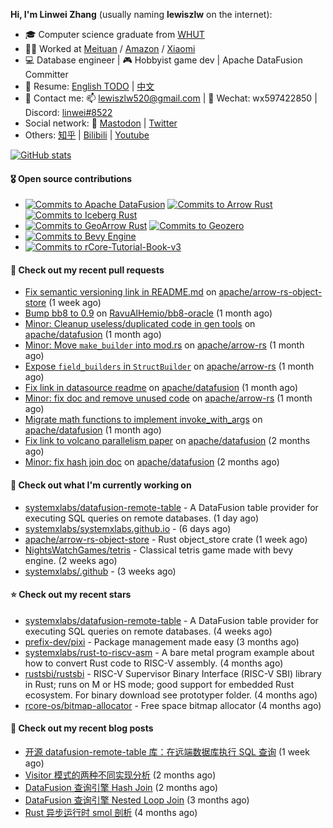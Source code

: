 **Hi, I'm Linwei Zhang** (usually naming **lewiszlw** on the internet):
- 🎓 Computer science graduate from [WHUT](https://en.wikipedia.org/wiki/Wuhan_University_of_Technology)
- 👨‍💻 Worked at [Meituan](https://about.meituan.com/home) / [Amazon](https://www.amazon.com/) / [Xiaomi](https://www.mi.com/)
- 💻 Database engineer | 🎮 Hobbyist game dev | Apache DataFusion Committer
- 📄 Resume: [English TODO](https://github.com/lewiszlw/lewiszlw/blob/main/Resume_EN.md) | [中文](https://github.com/lewiszlw/lewiszlw/blob/main/Resume_CN.md)
- 📱 Contact me: 📫 [lewiszlw520@gmail.com](mailto:lewiszlw520@gmail.com) | 💬 Wechat: wx597422850 | Discord: [linwei#8522](http://discordapp.com/users/891664307035713576)
- Social network: 🦣 [Mastodon](https://mastodon.world/@lewiszlw) | [Twitter](https://twitter.com/lewiszlw)
- Others: [知乎](https://www.zhihu.com/people/tian-qian-zhu-wu-ya) | [Bilibili](https://space.bilibili.com/43876861) | [Youtube](https://www.youtube.com/channel/UCnvri1tqAjxsp9nGQ63zUNw)

[![GitHub stats](https://github-readme-stats.vercel.app/api?username=lewiszlw&count_private=true&show_icons=true&theme=solarized-dark&include_all_commits=true)](https://github.com/anuraghazra/github-readme-stats)

#### 🎖️ Open source contributions
- [![Commits to Apache DataFusion](https://img.shields.io/github/commit-activity/t/apache/datafusion?authorFilter=lewiszlw&style=social&label=Apache%20DataFusion)](https://github.com/apache/datafusion/commits?author=lewiszlw) [![Commits to Arrow Rust](https://img.shields.io/github/commit-activity/t/apache/arrow-rs?authorFilter=lewiszlw&style=social&label=Arrow%20Rust)](https://github.com/apache/arrow-rs/commits?author=lewiszlw) [![Commits to Iceberg Rust](https://img.shields.io/github/commit-activity/t/apache/iceberg-rust?authorFilter=lewiszlw&style=social&label=Iceberg%20Rust)](https://github.com/apache/iceberg-rust/commits?author=lewiszlw)
- [![Commits to GeoArrow Rust](https://img.shields.io/github/commit-activity/t/geoarrow/geoarrow-rs?authorFilter=lewiszlw&style=social&label=GeoArrow%20Rust)](https://github.com/geoarrow/geoarrow-rs/commits?author=lewiszlw) [![Commits to Geozero](https://img.shields.io/github/commit-activity/t/georust/geozero?authorFilter=lewiszlw&style=social&label=Geozero)](https://github.com/georust/geozero/commits?author=lewiszlw)
- [![Commits to Bevy Engine](https://img.shields.io/github/commit-activity/t/bevyengine/bevy?authorFilter=lewiszlw&style=social&label=Bevy%20Engine)](https://github.com/bevyengine/bevy/commits?author=lewiszlw)
- [![Commits to rCore-Tutorial-Book-v3](https://img.shields.io/github/commit-activity/t/rcore-os/rCore-Tutorial-Book-v3?authorFilter=lewiszlw&style=social&label=rCore%20Tutorial%20Book)](https://github.com/rcore-os/rCore-Tutorial-Book-v3/commits?author=lewiszlw)

#### 🔨 Check out my recent pull requests

- [Fix semantic versioning link in README.md](https://github.com/apache/arrow-rs-object-store/pull/317) on [apache/arrow-rs-object-store](https://github.com/apache/arrow-rs-object-store) (1 week ago)
- [Bump bb8 to 0.9](https://github.com/RavuAlHemio/bb8-oracle/pull/2) on [RavuAlHemio/bb8-oracle](https://github.com/RavuAlHemio/bb8-oracle) (1 month ago)
- [Minor: Cleanup useless/duplicated code in gen tools](https://github.com/apache/datafusion/pull/15113) on [apache/datafusion](https://github.com/apache/datafusion) (1 month ago)
- [Minor: Move `make_builder` into mod.rs](https://github.com/apache/arrow-rs/pull/7218) on [apache/arrow-rs](https://github.com/apache/arrow-rs) (1 month ago)
- [Expose `field_builders` in `StructBuilder`](https://github.com/apache/arrow-rs/pull/7217) on [apache/arrow-rs](https://github.com/apache/arrow-rs) (1 month ago)
- [Fix link in datasource readme](https://github.com/apache/datafusion/pull/14928) on [apache/datafusion](https://github.com/apache/datafusion) (1 month ago)
- [Minor: fix doc and remove unused code](https://github.com/apache/arrow-rs/pull/7194) on [apache/arrow-rs](https://github.com/apache/arrow-rs) (1 month ago)
- [Migrate math functions to implement invoke_with_args](https://github.com/apache/datafusion/pull/14658) on [apache/datafusion](https://github.com/apache/datafusion) (1 month ago)
- [Fix link to volcano parallelism paper](https://github.com/apache/datafusion/pull/14497) on [apache/datafusion](https://github.com/apache/datafusion) (2 months ago)
- [Minor: fix hash join doc](https://github.com/apache/datafusion/pull/14206) on [apache/datafusion](https://github.com/apache/datafusion) (2 months ago)

#### 👷 Check out what I'm currently working on

- [systemxlabs/datafusion-remote-table](https://github.com/systemxlabs/datafusion-remote-table) - A DataFusion table provider for executing SQL queries on remote databases. (1 day ago)
- [systemxlabs/systemxlabs.github.io](https://github.com/systemxlabs/systemxlabs.github.io) -  (6 days ago)
- [apache/arrow-rs-object-store](https://github.com/apache/arrow-rs-object-store) - Rust object_store crate (1 week ago)
- [NightsWatchGames/tetris](https://github.com/NightsWatchGames/tetris) - Classical tetris game made with bevy engine. (2 weeks ago)
- [systemxlabs/.github](https://github.com/systemxlabs/.github) -  (3 weeks ago)

#### ⭐ Check out my recent stars

- [systemxlabs/datafusion-remote-table](https://github.com/systemxlabs/datafusion-remote-table) - A DataFusion table provider for executing SQL queries on remote databases. (4 weeks ago)
- [prefix-dev/pixi](https://github.com/prefix-dev/pixi) - Package management made easy (3 months ago)
- [systemxlabs/rust-to-riscv-asm](https://github.com/systemxlabs/rust-to-riscv-asm) - A bare metal program example about how to convert Rust code to RISC-V assembly. (4 months ago)
- [rustsbi/rustsbi](https://github.com/rustsbi/rustsbi) - RISC-V Supervisor Binary Interface (RISC-V SBI) library in Rust; runs on M or HS mode; good support for embedded Rust ecosystem. For binary download see prototyper folder. (4 months ago)
- [rcore-os/bitmap-allocator](https://github.com/rcore-os/bitmap-allocator) - Free space bitmap allocator (4 months ago)

#### 📜 Check out my recent blog posts

- [开源 datafusion-remote-table 库：在远端数据库执行 SQL 查询](https://systemxlabs.github.io/blog/datafusion-remote-table-intro/) (1 week ago)
- [Visitor 模式的两种不同实现分析](https://systemxlabs.github.io/blog/visitor-pattern/) (2 months ago)
- [DataFusion 查询引擎 Hash Join](https://systemxlabs.github.io/blog/datafusion-hash-join/) (2 months ago)
- [DataFusion 查询引擎 Nested Loop Join](https://systemxlabs.github.io/blog/datafusion-nested-loop-join/) (3 months ago)
- [Rust 异步运行时 smol 剖析](https://systemxlabs.github.io/blog/smol-async-runtime/) (4 months ago)

